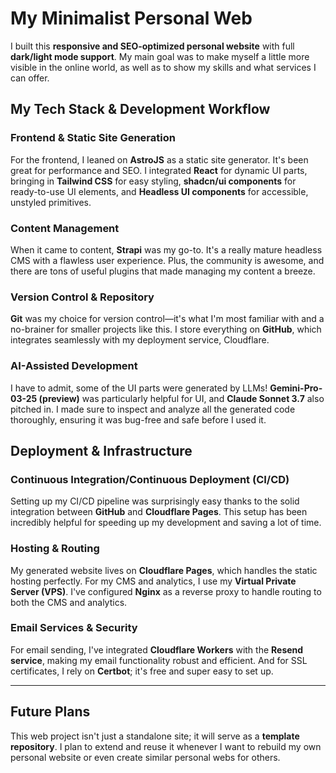 # My Minimalist Personal Web

I built this **responsive and SEO-optimized personal website** with full **dark/light mode support**. My main goal was to make myself a little more visible in the online world, as well as to show my skills and what services I can offer.

## My Tech Stack & Development Workflow

### Frontend & Static Site Generation

For the frontend, I leaned on **AstroJS** as a static site generator. It's been great for performance and SEO. I integrated **React** for dynamic UI parts, bringing in **Tailwind CSS** for easy styling, **shadcn/ui components** for ready-to-use UI elements, and **Headless UI components** for accessible, unstyled primitives.

### Content Management

When it came to content, **Strapi** was my go-to. It's a really mature headless CMS with a flawless user experience. Plus, the community is awesome, and there are tons of useful plugins that made managing my content a breeze.

### Version Control & Repository

**Git** was my choice for version control—it's what I'm most familiar with and a no-brainer for smaller projects like this. I store everything on **GitHub**, which integrates seamlessly with my deployment service, Cloudflare.

### AI-Assisted Development

I have to admit, some of the UI parts were generated by LLMs! **Gemini-Pro-03-25 (preview)** was particularly helpful for UI, and **Claude Sonnet 3.7** also pitched in. I made sure to inspect and analyze all the generated code thoroughly, ensuring it was bug-free and safe before I used it.

## Deployment & Infrastructure

### Continuous Integration/Continuous Deployment (CI/CD)

Setting up my CI/CD pipeline was surprisingly easy thanks to the solid integration between **GitHub** and **Cloudflare Pages**. This setup has been incredibly helpful for speeding up my development and saving a lot of time.

### Hosting & Routing

My generated website lives on **Cloudflare Pages**, which handles the static hosting perfectly. For my CMS and analytics, I use my **Virtual Private Server (VPS)**. I've configured **Nginx** as a reverse proxy to handle routing to both the CMS and analytics.

### Email Services & Security

For email sending, I've integrated **Cloudflare Workers** with the **Resend service**, making my email functionality robust and efficient. And for SSL certificates, I rely on **Certbot**; it's free and super easy to set up.

---

## Future Plans

This web project isn't just a standalone site; it will serve as a **template repository**. I plan to extend and reuse it whenever I want to rebuild my own personal website or even create similar personal webs for others.
